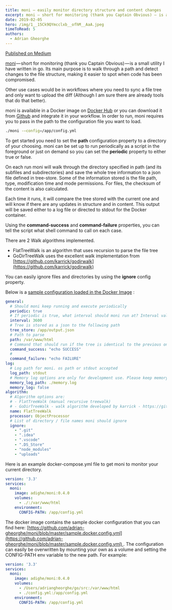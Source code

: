 ```yaml
---
title: moni — easily monitor directory structure and content changes 
excerpt: moni — short for monitoring (thank you Captain Obvious) — is a small utility I have written in go. Its main purpose is to walk through a…
date: 2019-02-05
hero: /img/1__15Ck9QYmcclxb__ofhM__AaA.jpeg
timeToRead: 5
authors:
  - Adrian Gheorghe
---
```


[Published on Medium](https://medium.com/@adrian.gheorghe.dev/moni-easily-monitor-directory-structure-and-content-changes-fbfb89d19905)

[moni](https://github.com/adrian-gheorghe/moni) — short for monitoring (thank you Captain Obvious) — is a small utility I have written in go. Its main purpose is to walk through a path and detect changes to the file structure, making it easier to spot when code has been compromised.

Other use cases would be in workflows where you need to sync a file tree and only want to upload the diff (Although I am sure there are already tools that do that better).

moni is available in a Docker image on [Docker Hub](https://hub.docker.com/r/adighe/moni) or you can download it from [Github](https://github.com/adrian-gheorghe/moni) and integrate it in your workflow. In order to run, moni requires you to pass in the path to the configuration file you want to load.

```bash
./moni -—config=/app/config.yml
```
To get started you need to set the **path** configuration property to a directory of your choosing. moni can be set up to run periodically as a script in the foreground or just on demand so you can set the **periodic** property to either true or false.

On each run moni will walk through the directory specified in path (and its subfiles and subdirectories) and save the whole tree information to a json file defined in tree-store. Some of the information stored is the file path, type, modification time and mode permissions. For files, the checksum of the content is also calculated.

Each time it runs, it will compare the tree stored with the current one and will know if there are any updates in structure and in content. This output will be saved either to a log file or directed to stdout for the Docker container.

Using the **command-success** and **command-failure** properties, you can tell the script what shell command to call on each case.

There are 2 Walk algorithms implemented.

*   FlatTreeWalk is an algorithm that uses recursion to parse the file tree
*   GoDirTreeWalk uses the excellent walk implementation from [https://github.com/karrick/godirwalk](https://github.com/karrick/godirwalk)

You can easily ignore files and directories by using the **ignore** config property.

Below is a [sample configuration loaded in the Docker Image](https://github.com/adrian-gheorghe/moni/blob/master/sample.docker.config.yml) :

```yaml
general:
  # Should moni keep running and execute periodically  
  periodic: true
  # If periodic is true, what interval should moni run at? Interval value is in seconds
  interval: 3600
  # Tree is stored as a json to the following path
  tree_store: /app/output.json
  # Path to parse
  path: /var/www/html
  # Command that should run if the tree is identical to the previous one
  command_success: "echo SUCCESS"
  # 
  command_failure: "echo FAILURE"
log:
  # Log path for moni. os path or stdout accepted
  log_path: stdout
  # Memory log options are only for development use. Please keep memory_log value to false
  memory_log_path: ./memory.log
  memory_log: false
algorithm:
  # Algorithm options are:
  # - FlatTreeWalk (manual recursive treewalk)  
  # - GoDirTreeWalk - walk algorithm developed by karrick - https://github.com/karrick/godirwalk
  name: FlatTreeWalk
  processor: ObjectProcessor
  # List of directory / file names moni should ignore
  ignore:
    - ".git"
    - ".idea"
    - ".vscode"
    - ".DS_Store"
    - "node_modules"
    - "uploads"

```
Here is an example docker-compose.yml file to get moni to monitor your current directory.
```yaml
version: '3.3'  
services:  
  moni:  
    image: adighe/moni:0.4.0  
    volumes:  
      - ./:/var/www/html  
    environment:  
      CONFIG-PATH: /app/config.yml
```

The docker image contains the sample docker configuration that you can find here: [https://github.com/adrian-gheorghe/moni/blob/master/sample.docker.config.yml](https://github.com/adrian-gheorghe/moni/blob/master/sample.docker.config.yml) . The configuration can easily be overwritten by mounting your own as a volume and setting the CONFIG-PATH env variable to the new path. For example:

```yaml
version: '3.3'  
services:  
  moni:  
    image: adighe/moni:0.4.0  
    volumes:  
      - /Users/adriangheorghe/go/src:/var/www/html  
      - ./config.yml:/app/config.yml  
    environment:  
      CONFIG-PATH: /app/config.yml
```